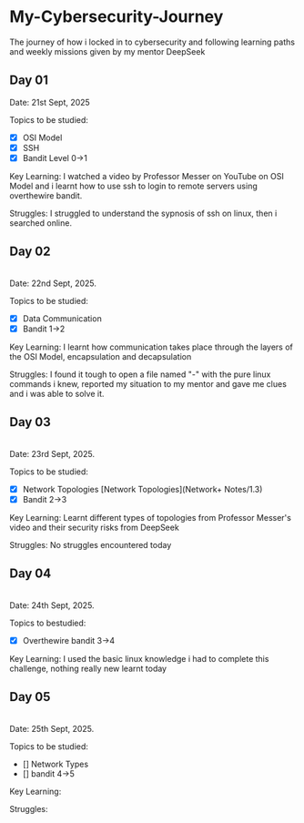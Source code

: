 # My-Cybersecurity-Journey
The journey of how i locked in to cybersecurity and following learning paths and weekly missions given by my mentor DeepSeek

## Day 01

Date: 21st Sept, 2025

Topics to be studied:
- [x] OSI Model
- [x] SSH
- [x] Bandit Level 0->1

Key Learning: I watched a video by Professor Messer on YouTube on OSI Model and i learnt how to use ssh to login to remote servers using overthewire bandit.

Struggles: I struggled to understand the sypnosis of ssh on linux, then i searched online.

## Day 02
<br>
Date: 22nd Sept, 2025.

Topics to be studied: 
- [x] Data Communication
- [x] Bandit 1->2

Key Learning: I learnt how communication takes place through the layers of the OSI Model, encapsulation and decapsulation

Struggles: I found it tough to open a file named "-" with the pure linux commands i knew, reported my situation to my mentor and gave me clues and i was able to solve it.

## Day 03
<br>
Date: 23rd Sept, 2025.  

Topics to be studied:
- [x] Network Topologies [Network Topologies](Network+ Notes/1.3)
- [x] Bandit 2->3

Key Learning: Learnt different types of topologies from Professor Messer's video and their security risks from DeepSeek

Struggles: No struggles encountered today 

## Day 04
<br>
Date: 24th Sept, 2025.

Topics to bestudied:
- [x] Overthewire bandit 3->4

Key Learning: I used the basic linux knowledge i had to complete this challenge, nothing really new learnt today

## Day 05
<br>
Date: 25th Sept, 2025.

Topics to be studied:
- [] Network Types
- [] bandit 4->5

Key Learning: 

Struggles:
